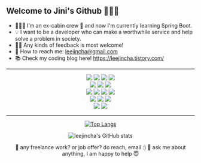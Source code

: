 ## Welcome to Jini's Github 🙋🏻‍♀️



- 👩🏻‍💻 I’m an ex-cabin crew 🛫 and now I'm currently learning Spring Boot.
- 💡 I want to be a developer who can make a worthwhile service and help solve a problem in society.
- 🙌🏻 Any kinds of feedback is most welcome!
- 📧 How to reach me: leejincha@gmail.com 
- 📚 Check my coding blog here! <https://leejincha.tistory.com/>

-------------------------
<div align="center">
<img src="https://img.shields.io/badge/Spring Boot-6DB33F?style=flat-square&logo=Spring Boot&logoColor=white"/> <img src="https://img.shields.io/badge/Spring-6DB33F?style=flat-square&logo=Spring&logoColor=white"/> <img src="https://img.shields.io/badge/Spring Security-6DB33F?style=flat-square&logo=Spring Security&logoColor=white"/> <img src="https://img.shields.io/badge/Gradle-02303A?style=flat-square&logo=Gradle&logoColor=white"/>
<div align="center"> 
<img src="https://img.shields.io/badge/JavaScript-F7DF1E?style=flat-square&logo=JavaScript&logoColor=white"/> <img src="https://img.shields.io/badge/HTML5-E34F26?style=flat-square&logo=HTML5&logoColor=white"/> <img src="https://img.shields.io/badge/CSS3-1572B6?style=flat-square&logo=CSS3&logoColor=white"/>
<div align="center"> 
<img src="https://img.shields.io/badge/Amazon AWS-232F3E?style=flat-square&logo=Amazon AWS&logoColor=white"/> <img src="https://img.shields.io/badge/Amazon S3-569A31?style=flat-square&logo=Amazon S3&logoColor=white"/> <img src="https://img.shields.io/badge/Amazon RDS-527FFF?style=flat-square&logo=Amazon RDS&logoColor=white"/> <img src="https://img.shields.io/badge/Amazon EC2-FF9900?style=flat-square&logo=Amazon EC2&logoColor=white"/>
<div align="center"> 
<img src="https://img.shields.io/badge/MySQL-4479A1?style=flat-square&logo=MySQL&logoColor=white"/> <img src="https://img.shields.io/badge/MongoDB-47A248?style=flat-square&logo=MongoDB&logoColor=white"/> <img src="https://img.shields.io/badge/jQuery-0769AD?style=flat-square&logo=jQuery&logoColor=white"/>
<div align="center"> 
<img src="https://img.shields.io/badge/WebRTC-333333?style=flat-square&logo=WebRTC&logoColor=white"/> <img src="https://img.shields.io/badge/Redis-DC382D?style=flat-square&logo=Redis&logoColor=white"/> 

  
-------------------------------
<div align="center">

[![Top Langs](https://github-readme-stats.vercel.app/api/top-langs/?username=leejincha&langs_count=5&layout=compact)](https://github.com/leejincha/github-readme-stats)    
  

![leejincha's GitHub stats](https://github-readme-stats.vercel.app/api?username=leejincha&theme=vue&show_icons=true)


<p>
💼 any freelance work? or job offer? do reach, email :)
💬 ask me about anything, I am happy to help 😇


